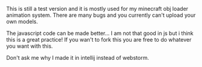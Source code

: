 This is still a test version and it is mostly used for my minecraft obj loader animation system. There are many bugs and you currently can't upload your own models.

The javascript code can be made better... I am not that good in js but i think this is a great practice! If you wan't to fork this you are free to do whatever you want with this.

Don't ask me why I made it in intellij instead of webstorm.
